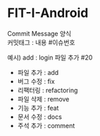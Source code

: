 # FIT-I-Android

Commit Message 양식  
커밋태그 : 내용 #이슈번호

예시) add : login 파일 추가 #20

- 파일 추가 : add
- 버그 수정 : fix
- 리팩터링 : refactoring
- 파일 삭제 : remove
- 기능 추가 : feat
- 문서 수정 : docs
- 주석 추가 : comment
